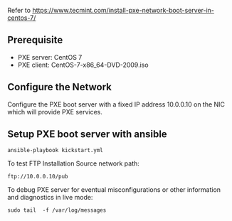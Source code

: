 Refer to https://www.tecmint.com/install-pxe-network-boot-server-in-centos-7/

## Prerequisite
- PXE server: CentOS 7
- PXE client: CentOS-7-x86_64-DVD-2009.iso

## Configure the Network
Configure the PXE boot server with a fixed IP address 10.0.0.10 on the NIC which will provide PXE services.

## Setup PXE boot server with ansible

```
ansible-playbook kickstart.yml
```

To test FTP Installation Source network path:

```
ftp://10.0.0.10/pub
```

To debug PXE server for eventual misconfigurations or other information and diagnostics in live mode:

```
sudo tail  -f /var/log/messages
```

